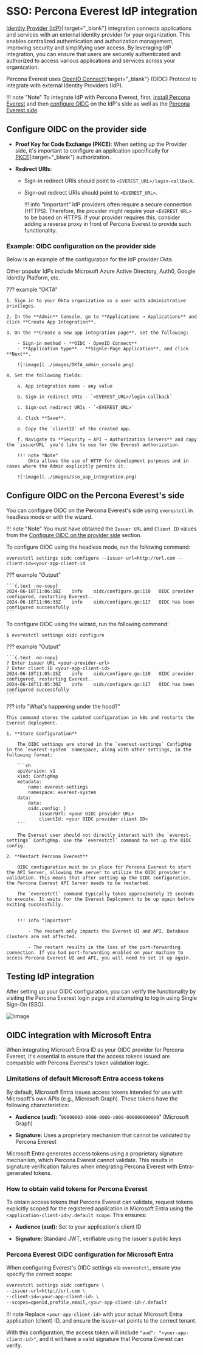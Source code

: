 # SSO: Percona Everest IdP integration


[Identity Provider (IdP)](https://www.okta.com/identity-101/why-your-company-needs-an-identity-provider/){:target="_blank"} integration connects applications and services with an external identity provider for your organization. This enables centralized authentication and authorization management, improving security and simplifying user access. By leveraging IdP integration, you can ensure that users are securely authenticated and authorized to access various applications and services across your organization.

Percona Everest uses [OpenID Connect](https://auth0.com/docs/authenticate/protocols/openid-connect-protocol){:target="_blank"} (OIDC) Protocol to integrate with external Identity Providers (IdP).


!!! note "Note"
    To integrate IdP with Percona Everest, first, [install Percona Everest](../install/installEverest.md) and then [configure OIDC](#configure-oidc-on-the-provider-side) on the IdP's side as well as the [Percona Everest side](#configure-oidc-on-percona-everest-side).

## Configure OIDC on the provider side

- **Proof Key for Code Exchange (PKCE)**: When setting up the Provider side, it's important to configure an application specifically for [PKCE](https://auth0.com/docs/get-started/authentication-and-authorization-flow#authorization-code-flow-with-proof-key-for-code-exchange-pkce-){:target="_blank"} authorization.

- **Redirect URIs**: 

    * Sign-in redirect URIs should point to `<EVEREST_URL>/login-callback`.
    * Sign-out redirect URIs should point to `<EVEREST_URL>`.
 
        !!! info "Important" 
            IdP providers often require a secure connection (HTTPS). Therefore, the provider might require your `<EVEREST_URL>` to be based on HTTPS. If your provider requires this, consider adding a reverse proxy in front of Percona Everest to provide such functionality.

### Example: OIDC configuration on the provider side

Below is an example of the configuration for the IdP provider Okta. 

Other popular IdPs include Microsoft Azure Active Directory, Auth0, Google Identity Platform, etc.


??? example "OKTA"

    1. Sign in to your Okta organization as a user with administrative privileges.
        
    2. In the **Admin** Console, go to **Applications → Applications** and click **Create App Integration**.

    3. On the **Create a new app integration page**, set the following:
        
        - Sign-in method - **OIDC - OpenID Connect**
        - **Application type** - **Signle-Page Application**, and click **Next**.

        ![!image](../images/OKTA_admin_console.png)

    4. Set the following fields:

        a. App integration name - any value

        b. Sign-in redirect URIs - `<EVEREST_URL>/login-callback`

        c. Sign-out redirect URIs - `<EVEREST_URL>`

        d. Click **Save**.

        e. Copy the `clientID` of the created app.

        f. Navigate to **Security → API → Authorization Servers** and copy the `issuerURL` you’d like to use for the Everest authorization. 

        !!! note "Note"
            Okta allows the use of HTTP for development purposes and in cases where the Admin explicitly permits it.

        ![!image](../images/sso_aap_integration.png)



## Configure OIDC on the Percona Everest's side

You can configure OIDC on the Percona Everest's side using `everestctl` in headless mode or with the wizard.

!!! note "Note"
    You must have obtained the `Issuer URL` and `Client ID` values from the [Configure OIDC on the provider side](#example-oidc-configuration-on-the-provider-side) section.

To configure OIDC using the headless mode, run the following command:

    everestctl settings oidc configure --issuer-url=http://url.com --client-id=<your-app-client-id

??? example "Output"

    ```{.text .no-copy}
    2024-06-18T11:06:18Z    info    oidc/configure.go:110   OIDC provider configured, restarting Everest..
    2024-06-18T11:06:33Z    info    oidc/configure.go:117   OIDC has been configured successfully
    ```

To configure OIDC using the wizard, run the following command:

    $ everestctl settings oidc configure


??? example "Output"

    ```{.text .no-copy}
    ? Enter issuer URL <your-provider-url>
    ? Enter client ID <your-app-client-id>
    2024-06-18T11:05:15Z    info    oidc/configure.go:110   OIDC provider   configured, restarting Everest..    
    2024-06-18T11:05:30Z    info    oidc/configure.go:117   OIDC has been configured successfully
    ```

??? info "What's happening under the hood?"

    This command stores the updated configuration in k8s and restarts the Everest deployment.

    1. **Store Configuration**

        The OIDC settings are stored in the `everest-settings` ConfigMap in the `everest-system` namespace, along with other settings, in the following format:

        ```sh
        apiVersion: v1
        kind: ConfigMap
        metadata:
            name: everest-settings
            namespace: everest-system
        data:
            data:
            oidc.config: |
                issuerUrl: <your OIDC provider URL>
                clientId: <your OIDC provider client ID>
        ```
    
        The Everest user should not directly interact with the `everest-settings` ConfigMap. Use the `everestctl` command to set up the OIDC config.

    2. **Restart Percona Everest**

        OIDC configuration must be in place for Percona Everest to start the API Server, allowing the server to utilize the OIDC provider's validation. This means that after setting up the OIDC configuration, the Percona Everest API Server needs to be restarted.

        The `everestctl` command typically takes approximately 15 seconds to execute. It waits for the Everest Deployment to be up again before exiting successfully.

    
        !!! info "Important"

            - The restart only impacts the Everest UI and API. Database clusters are not affected.

            - The restart results in the loss of the port-forwarding connection. If you had port-forwarding enabled on your machine to access Percona Everest UI and API, you will need to set it up again.


## Testing IdP integration

After setting up your OIDC configuration, you can verify the functionality by visiting the Percona Everest login page and attempting to log in using Single Sign-On (SSO).


![!image](../images/sso_login.png)


## OIDC integration with Microsoft Entra

When integrating Microsoft Entra ID as your OIDC provider for Percona Everest, it's essential to ensure that the access tokens issued are compatible with Percona Everest's token validation logic.

### Limitations of default Microsoft Entra access tokens

By default, Microsoft Entra issues access tokens intended for use with Microsoft's own APIs (e.g., Microsoft Graph). These tokens have the following characteristics:

- **Audience (aud):** "`00000003-0000-0000-c000-000000000000`" (Microsoft Graph)

- **Signature:** Uses a proprietary mechanism that cannot be validated by Percona Everest

Microsoft Entra generates access tokens using a proprietary signature mechanism, which Percona Everest cannot validate. This results in signature verification failures when integrating Percona Everest with Entra-generated tokens.

### How to obtain valid tokens for Percona Everest

To obtain access tokens that Percona Everest can validate, request tokens explicitly scoped for the registered application in Microsoft Entra using the `<application-client-id>/.default scope`. This ensures:

- **Audience (aud):** Set to your application's client ID

- **Signature:** Standard JWT, verifiable using the issuer's public keys

### Percona Everest OIDC configuration for Microsoft Entra

When configuring Everest's OIDC settings via `everestctl`, ensure you specify the correct scope:

```sh
everestctl settings oidc configure \
--issuer-url=http://url.com \
--client-id=<your-app-client-id> \
--scopes=openid,profile,email,<your-app-client-id>/.default
```

!!! note
    Replace `<your-app-client-id>` with your actual Microsoft Entra application (client) ID, and ensure the issuer-url points to the correct tenant.

With this configuration, the access token will include `"aud": "<your-app-client-id>"`, and it will have a valid signature that Percona Everest can verify.



















